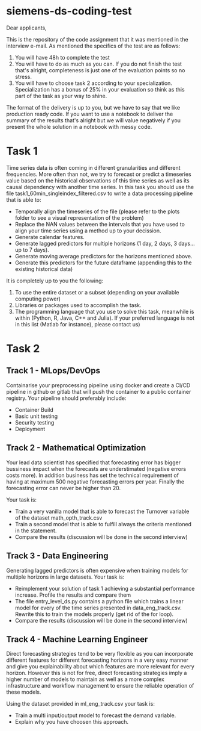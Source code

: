 # siemens-ds-coding-test

Dear applicants,

This is the repository of the code assignment that it was mentioned in the interview e-mail. As mentioned the specifics of the test are as follows:

1. You will have 48h to complete the test
2. You will have to do as much as you can. If you do not finish the test that's alright, completeness is just one of the evaluation points so no stress.
3. You will have to choose task 2 according to your specialization. Specialization has a bonus of 25% in your evaluation so think as this part of the task as your way to shine.

The format of the delivery is up to you, but we have to say that we like production ready code. If you want to use a notebook to deliver the summary of the results that's alright but we will value negatively if you present the whole solution in a notebook with messy code.

# Task 1

Time series data is often coming in different granularities and different frequencies. More often than not, we try to forecast or predict a timeseries value based on the historical observations of this time series as well as its causal dependency with another time series.
In this task you should use the file task1_60min_singleindex_filtered.csv to write a data processing pipeline that is able to:

- Temporally align the timeseries of the file (please refer to the plots folder to see a visual representation of the problem)
- Replace the NAN values between the intervals that you have used to align your time series using a method up to your decission.
- Generate calendar features.
- Generate lagged predictors for multiple horizons (1 day, 2 days, 3 days... up to 7 days).
- Generate moving average predictors for the horizons mentioned above.
- Generate this predictors for the future dataframe (appending this to the existing historical data)

It is completely up to you the following:

1. To use the entire dataset or a subset (depending on your available computing power)
2. Libraries or packages used to accomplish the task.
3. The programming language that you use to solve this task, meanwhile is within (Python, R, Java, C++ and Julia). If your preferred language is not in this list (Matlab for instance), please contact us)

# Task 2




## Track 1 - MLops/DevOps

Containarise your preprocessing pipeline using docker and create a CI/CD pipeline in github or gitlab that will push the container to a public container registry. Your pipeline should preferably include:

- Container Build
- Basic unit testing
- Security testing
- Deployment


## Track 2 - Mathematical Optimization

Your lead data scientist has specified that forecasting error has bigger bussiness impact when the forecasts are understimated (negative errors costs more). In addition business has set the technical requirement of having at maximum 500 negative forecasting errors per year. Finally the forecasting error can never be higher than 20.

Your task is:

- Train a very vanilla model that is able to forecast the Turnover variable of the dataset math_opth_track.csv
- Train a second model that is able to fulfill always the criteria mentioned in the statement.
- Compare the results (discussion will be done in the second interview)

## Track 3 - Data Engineering

Generating lagged predictors is often expensive when training models for multiple horizons in large datasets. Your task is:

- Reimplement your solution of task 1 achieving a substantial performance increase. Profile the results and compare them
- The file entry_level_ds.py contains a python file which trains a linear model for every of the time series presented in data_eng_track.csv. Rewrite this to train the models properly (get rid of the for loop).
- Compare the results (discussion will be done in the second interview)

## Track 4 - Machine Learning Engineer

Direct forecasting strategies tend to be very flexible as you can incorporate different features for different forecasting horizons in a very easy manner and give you explainability about which features are more relevant for every horizon. However this is not for free, direct forecasting strategies imply a higher number of models to maintain as well as a more complex infrastructure and workflow management to ensure the reliable operation of these models.

Using the dataset provided in ml_eng_track.csv your task is:

- Train a multi input/output model to forecast the demand variable.
- Explain why you have choosen this approach.

